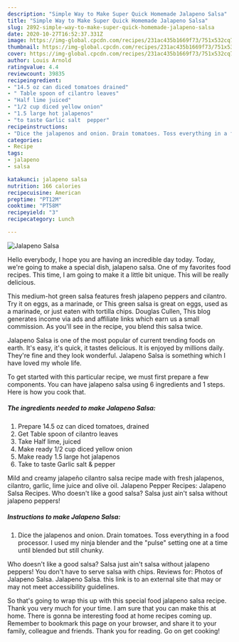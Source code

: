 ```yaml
---
description: "Simple Way to Make Super Quick Homemade Jalapeno Salsa"
title: "Simple Way to Make Super Quick Homemade Jalapeno Salsa"
slug: 2892-simple-way-to-make-super-quick-homemade-jalapeno-salsa
date: 2020-10-27T16:52:37.331Z
image: https://img-global.cpcdn.com/recipes/231ac435b1669f73/751x532cq70/jalapeno-salsa-recipe-main-photo.jpg
thumbnail: https://img-global.cpcdn.com/recipes/231ac435b1669f73/751x532cq70/jalapeno-salsa-recipe-main-photo.jpg
cover: https://img-global.cpcdn.com/recipes/231ac435b1669f73/751x532cq70/jalapeno-salsa-recipe-main-photo.jpg
author: Louis Arnold
ratingvalue: 4.4
reviewcount: 39835
recipeingredient:
- "14.5 oz can diced tomatoes drained"
- " Table spoon of cilantro leaves"
- "Half lime juiced"
- "1/2 cup diced yellow onion"
- "1.5 large hot jalapenos"
- "to taste Garlic salt  pepper"
recipeinstructions:
- "Dice the jalapenos and onion. Drain tomatoes. Toss everything in a food processor. I used my ninja blender and the &#34;pulse&#34; setting one at a time until blended but still chunky."
categories:
- Recipe
tags:
- jalapeno
- salsa

katakunci: jalapeno salsa 
nutrition: 166 calories
recipecuisine: American
preptime: "PT12M"
cooktime: "PT58M"
recipeyield: "3"
recipecategory: Lunch

---
```



![Jalapeno Salsa](https://img-global.cpcdn.com/recipes/231ac435b1669f73/751x532cq70/jalapeno-salsa-recipe-main-photo.jpg)

Hello everybody, I hope you are having an incredible day today. Today, we're going to make a special dish, jalapeno salsa. One of my favorites food recipes. This time, I am going to make it a little bit unique. This will be really delicious.

This medium-hot green salsa features fresh jalapeno peppers and cilantro. Try it on eggs, as a marinade, or This green salsa is great on eggs, used as a marinade, or just eaten with tortilla chips. Douglas Cullen, This blog generates income via ads and affiliate links which earn us a small commission. As you&#39;ll see in the recipe, you blend this salsa twice.

Jalapeno Salsa is one of the most popular of current trending foods on earth. It's easy, it's quick, it tastes delicious. It is enjoyed by millions daily. They're fine and they look wonderful. Jalapeno Salsa is something which I have loved my whole life.


To get started with this particular recipe, we must first prepare a few components. You can have jalapeno salsa using 6 ingredients and 1 steps. Here is how you cook that.

<!--inarticleads1-->

##### The ingredients needed to make Jalapeno Salsa:

1. Prepare 14.5 oz can diced tomatoes, drained
1. Get  Table spoon of cilantro leaves
1. Take Half lime, juiced
1. Make ready 1/2 cup diced yellow onion
1. Make ready 1.5 large hot jalapenos
1. Take to taste Garlic salt &amp; pepper


Mild and creamy jalapeño cilantro salsa recipe made with fresh jalapenos, cilantro, garlic, lime juice and olive oil. Jalapeno Pepper Recipes: Jalapeno Salsa Recipes. Who doesn&#39;t like a good salsa? Salsa just ain&#39;t salsa without jalapeno peppers! 

<!--inarticleads2-->

##### Instructions to make Jalapeno Salsa:

1. Dice the jalapenos and onion. Drain tomatoes. Toss everything in a food processor. I used my ninja blender and the &#34;pulse&#34; setting one at a time until blended but still chunky.


Who doesn&#39;t like a good salsa? Salsa just ain&#39;t salsa without jalapeno peppers! You don&#39;t have to serve salsa with chips. Reviews for: Photos of Jalapeno Salsa. Jalapeno Salsa. this link is to an external site that may or may not meet accessibility guidelines. 

So that's going to wrap this up with this special food jalapeno salsa recipe. Thank you very much for your time. I am sure that you can make this at home. There is gonna be interesting food at home recipes coming up. Remember to bookmark this page on your browser, and share it to your family, colleague and friends. Thank you for reading. Go on get cooking!

